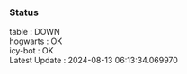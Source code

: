 ### Status


table : DOWN  
hogwarts : OK  
icy-bot : OK  
Latest Update : 2024-08-13 06:13:34.069970
